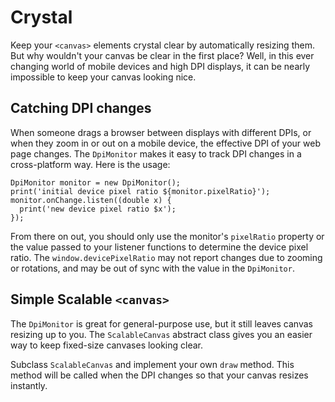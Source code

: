 # Crystal

Keep your `<canvas>` elements crystal clear by automatically resizing them. But why wouldn't your canvas be clear in the first place? Well, in this ever changing world of mobile devices and high DPI displays, it can be nearly impossible to keep your canvas looking nice.

## Catching DPI changes

When someone drags a browser between displays with different DPIs, or when they zoom in or out on a mobile device, the effective DPI of your web page changes. The `DpiMonitor` makes it easy to track DPI changes in a cross-platform way. Here is the usage:

    DpiMonitor monitor = new DpiMonitor();
    print('initial device pixel ratio ${monitor.pixelRatio}');
    monitor.onChange.listen((double x) {
      print('new device pixel ratio $x');
    });

From there on out, you should only use the monitor's `pixelRatio` property or the value passed to your listener functions to determine the device pixel ratio. The `window.devicePixelRatio` may not report changes due to zooming or rotations, and may be out of sync with the value in the `DpiMonitor`.

## Simple Scalable `<canvas>`

The `DpiMonitor` is great for general-purpose use, but it still leaves canvas resizing up to you. The `ScalableCanvas` abstract class gives you an easier way to keep fixed-size canvases looking clear.

Subclass `ScalableCanvas` and implement your own `draw` method. This method will be called when the DPI changes so that your canvas resizes instantly.
